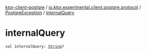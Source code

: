 [ktor-client-postgre](../../index.md) / [io.ktor.experimental.client.postgre.protocol](../index.md) / [PostgreException](index.md) / [internalQuery](./internal-query.md)

# internalQuery

`val internalQuery: `[`String`](https://kotlinlang.org/api/latest/jvm/stdlib/kotlin/-string/index.html)`?`